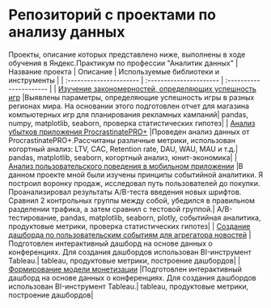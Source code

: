 # Репозиторий с проектами по анализу данных
Проекты, описание которых представлено ниже, выполнены в ходе обучения в Яндекс.Практикум по профессии "Аналитик данных"
| Название проекта | Описание | Используемые библиотеки и инструменты | 
| :---------------------- | :---------------------- | :---------------------- |
| [Изучение закономерностей, определяющих успешность игр](computer-games) |Выявлены параметры, определяющие успешность игры в разных регионах мира. На основании этого подготовлен отчет для магазина компьютерных игр для планирования рекламных кампаний| pandas, numpy, matplotlib, seaborn, проверка статистических гипотез|
| [Анализ убытков приложения ProcrastinatePRO+](procrastinate-pro) |Проведен анализ данных от ProcrastinatePRO+.Рассчитаны различные метрики, использован когортный анализ: LTV, CAC, Retention rate, DAU, WAU, MAU и т.д.| pandas, matplotlib, seaborn, когортный анализ, юнит-экономика|
| [Анализ пользовательского поведения в мобильном приложении]() |В данном проекте мной были изучены принципы событийной аналитики. Я построил воронку продаж, исследовал путь пользователей до покупки. Проанализировал результаты A/B-теста введения новых шрифтов. Сравнил 2 контрольных группы между собой, убедился в правильном разделении трафика, а затем сравнил с тестовой группой.| A/B-тестирование, pandas, matplotlib, seaborn, plotly, событийная аналитика, продуктовые метрики, проверка статистических гипотез|
| [Создание дашборда по пользовательским событиям для агрегатора новостей]() |Подготовлен интерактивный дашборд на основе данных о конференциях. Для создания дашбордов использован BI-инструмент Tableau.| tableau, продуктовые метрики, построение дашбордов|
| [Формирование модели монетизации]() |Подготовлен интерактивный дашборд на основе данных о конференциях. Для создания дашбордов использован BI-инструмент Tableau.| tableau, продуктовые метрики, построение дашбордов|
